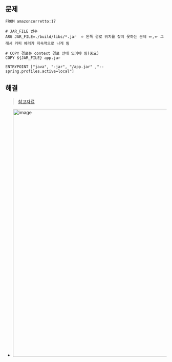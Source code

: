 ## 문제
```Dokcerfile
FROM amazoncorretto:17

# JAR_FILE 변수
ARG JAR_FILE=./build/libs/*.jar  ⭐️ 왼쪽 경로 위치를 찾지 못하는 문제 ㅠ,ㅠ 그래서 카피 에러가 지속적으로 나게 됨

# COPY 경로는 context 경로 안에 있어야 됨(중요)
COPY ${JAR_FILE} app.jar

ENTRYPOINT ["java", "-jar", "/app.jar" ,"--spring.profiles.active=local"]
```

## 해결
> [참고자료](https://bgpark.tistory.com/132)
- <img width="774" alt="image" src="https://user-images.githubusercontent.com/61215550/198830979-4c14d944-5d2c-4801-ae37-df113974417b.png">
